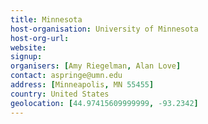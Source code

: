 ```yaml
---
title: Minnesota
host-organisation: University of Minnesota
host-org-url: 
website:
signup:
organisers: [Amy Riegelman, Alan Love]
contact: aspringe@umn.edu
address: [Minneapolis, MN 55455]
country: United States
geolocation: [44.97415609999999, -93.2342]
---
```

